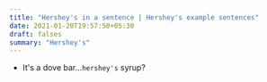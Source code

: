 ```yaml
---
title: "Hershey's in a sentence | Hershey's example sentences"
date: 2021-01-20T19:57:50+05:30
draft: falses
summary: "Hershey's"
---
```

- It's a dove bar...`hershey's` syrup?
                 
